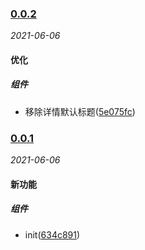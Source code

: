 ### [0.0.2](https://github.com/WenHaoHuang/detail/compare/v0.0.1...v0.0.2)

_2021-06-06_

#### 优化

##### 组件
- 移除详情默认标题([5e075fc](https://github.com/WenHaoHuang/detail/commit/5e075fc))



### [0.0.1](https://github.com/WenHaoHuang/detail/compare/634c891...v0.0.1)

_2021-06-06_

#### 新功能

##### 组件
- init([634c891](https://github.com/WenHaoHuang/detail/commit/634c891))



